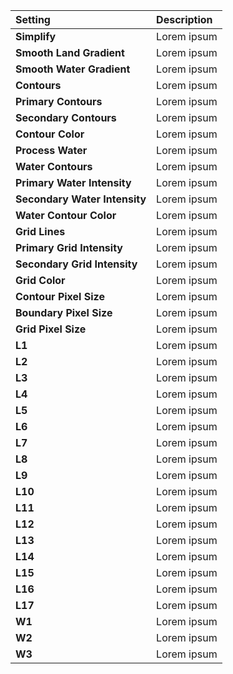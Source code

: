 | Setting | Description |
| :--- | :--- |
| **Simplify** | Lorem ipsum |
| **Smooth Land Gradient** | Lorem ipsum |
| **Smooth Water Gradient** | Lorem ipsum |
| **Contours** | Lorem ipsum |
| **Primary Contours** | Lorem ipsum |
| **Secondary Contours** | Lorem ipsum |
| **Contour Color** | Lorem ipsum |
| **Process Water** | Lorem ipsum |
| **Water Contours** | Lorem ipsum |
| **Primary Water Intensity** | Lorem ipsum |
| **Secondary Water Intensity** | Lorem ipsum |
| **Water Contour Color** | Lorem ipsum |
| **Grid Lines** | Lorem ipsum |
| **Primary Grid Intensity** | Lorem ipsum |
| **Secondary Grid Intensity** | Lorem ipsum |
| **Grid Color** | Lorem ipsum |
| **Contour Pixel Size** | Lorem ipsum |
| **Boundary Pixel Size** | Lorem ipsum |
| **Grid Pixel Size** | Lorem ipsum |
| **L1** | Lorem ipsum |
| **L2** | Lorem ipsum |
| **L3** | Lorem ipsum |
| **L4** | Lorem ipsum |
| **L5** | Lorem ipsum |
| **L6** | Lorem ipsum |
| **L7** | Lorem ipsum |
| **L8** | Lorem ipsum |
| **L9** | Lorem ipsum |
| **L10** | Lorem ipsum |
| **L11** | Lorem ipsum |
| **L12** | Lorem ipsum |
| **L13** | Lorem ipsum |
| **L14** | Lorem ipsum |
| **L15** | Lorem ipsum |
| **L16** | Lorem ipsum |
| **L17** | Lorem ipsum |
| **W1** | Lorem ipsum |
| **W2** | Lorem ipsum |
| **W3** | Lorem ipsum |
